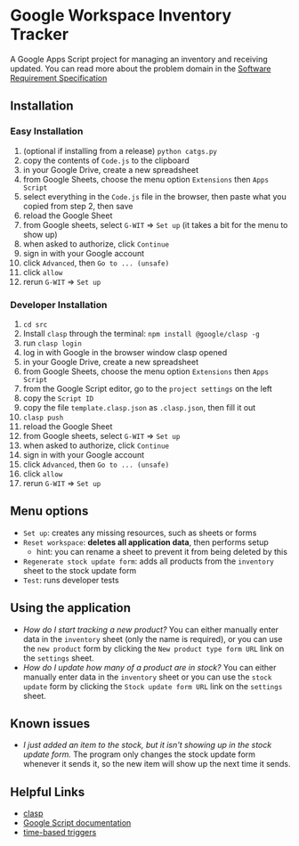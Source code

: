 # Google Workspace Inventory Tracker

A Google Apps Script project for managing an inventory and receiving updated.
You can read more about the problem domain in the [Software Requirement Specification](https://docs.google.com/document/d/1zdaqsVS-UOCbw-VkDh3TJ3JkHn0hiCWYqIpun7r6jnY/edit?usp=sharing)

## Installation

### Easy Installation

1. (optional if installing from a release) `python catgs.py`
2. copy the contents of `Code.js` to the clipboard
3. in your Google Drive, create a new spreadsheet
4. from Google Sheets, choose the menu option `Extensions` then `Apps Script`
5. select everything in the `Code.js` file in the browser, then paste what you copied from step 2, then save
6. reload the Google Sheet
7. from Google sheets, select `G-WIT` => `Set up` (it takes a bit for the menu to show up)
8. when asked to authorize, click `Continue`
9. sign in with your Google account
10. click `Advanced`, then `Go to ... (unsafe)`
11. click `allow`
12. rerun `G-WIT` => `Set up`


### Developer Installation

1. `cd src`
2. Install `clasp` through the terminal: `npm install @google/clasp -g`
3. run `clasp login`
4. log in with Google in the browser window clasp opened
5. in your Google Drive, create a new spreadsheet
6. from Google Sheets, choose the menu option `Extensions` then `Apps Script`
7. from the Google Script editor, go to the `project settings` on the left
8. copy the `Script ID`
9. copy the file `template.clasp.json` as `.clasp.json`, then fill it out
10. `clasp push`
11. reload the Google Sheet
12. from Google sheets, select `G-WIT` => `Set up`
13. when asked to authorize, click `Continue`
14. sign in with your Google account
15. click `Advanced`, then `Go to ... (unsafe)`
16. click `allow`
17. rerun `G-WIT` => `Set up`

## Menu options

- `Set up`: creates any missing resources, such as sheets or forms
- `Reset workspace`: **deletes all application data**, then performs setup
    - hint: you can rename a sheet to prevent it from being deleted by this
- `Regenerate stock update form`: adds all products from the `inventory` sheet to the stock update form
- `Test`: runs developer tests 

## Using the application

- *How do I start tracking a new product?* 
    You can either manually enter data in the `inventory` sheet (only the name is required), 
    or you can use the `new product` form by clicking the `New product type form URL` link on the `settings` sheet.
- *How do I update how many of a product are in stock?*
    You can either manually enter data in the `inventory` sheet
    or you can use the `stock update` form by clicking the `Stock update form URL` link on the `settings` sheet.

## Known issues

- *I just added an item to the stock, but it isn't showing up in the stock update form.*
    The program only changes the stock update form whenever it sends it, so the new item will show up the next time it sends.

## Helpful Links

- [clasp](https://developers.google.com/apps-script/guides/clasp)
- [Google Script documentation](https://developers.google.com/apps-script/reference)
- [time-based triggers](https://developers.google.com/apps-script/guides/triggers/installable)